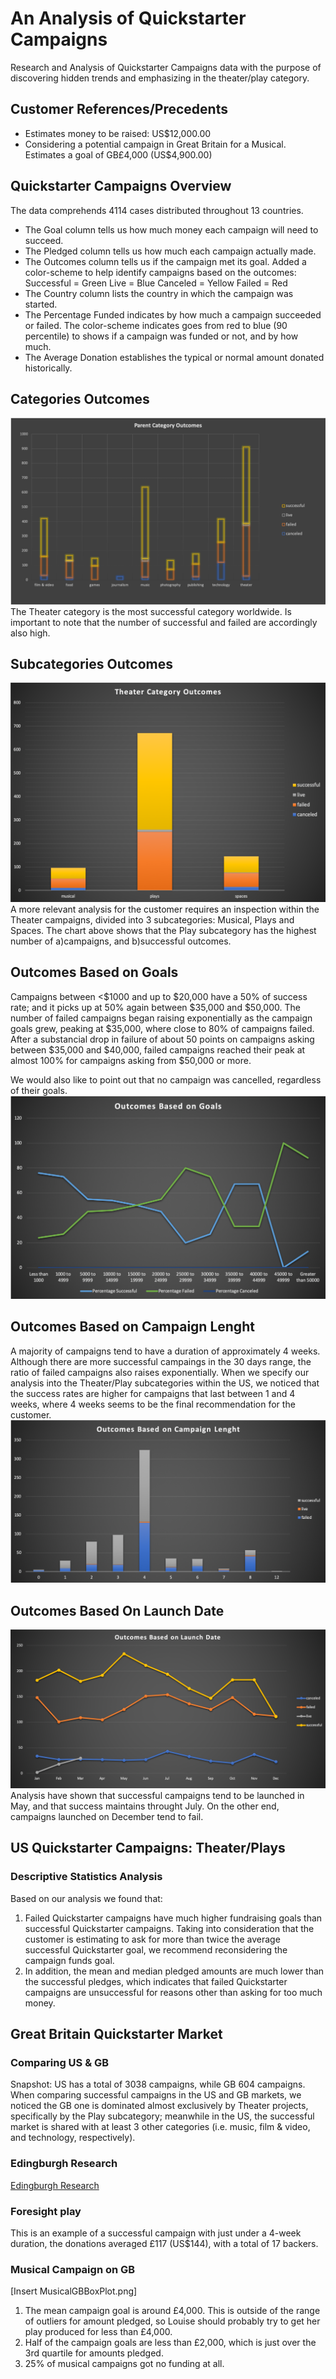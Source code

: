 # An Analysis of Quickstarter Campaigns
Research and Analysis of Quickstarter Campaigns data with the purpose of discovering hidden trends and emphasizing in the theater/play category.


## Customer References/Precedents
* Estimates money to be raised: US$12,000.00
* Considering a potential campaign in Great Britain for a Musical. Estimates a goal of GB£4,000 (US$4,900.00)

## Quickstarter Campaigns Overview
The data comprehends 4114 cases distributed throughout 13 countries.
* The Goal column tells us how much money each campaign will need to succeed.
* The Pledged column tells us how much each campaign actually made.
* The Outcomes column tells us if the campaign met its goal.
Added a color-scheme to help identify campaigns based on the outcomes:
Successful = Green
Live = Blue
Canceled = Yellow
Failed = Red
* The Country column lists the country in which the campaign was started.
* The Percentage Funded indicates by how much a campaign succeeded or failed.
The color-scheme indicates goes from red to blue (90 percentile) to shows if a campaign was funded or not, and by how much.
* The Average Donation establishes the typical or normal amount donated historically.

## Categories Outcomes
![Parent Category chart](img/ParentCategoryOutcome_Chart.png "Parent Category chart")
The Theater category is the most successful category worldwide. Is important to note that the number of successful and failed are accordingly also high.

## Subcategories Outcomes
![US Theater Category Outcomes chart](img/USTheaterCategoryOutcomes.png "US Theater Category Outcomes chart")
A more relevant analysis for the customer requires an inspection within the Theater campaigns, divided into 3 subcategories: Musical, Plays and Spaces. The chart above shows that the Play subcategory has the highest number of a)campaigns, and b)successful outcomes.

## Outcomes Based on Goals
Campaigns between <$1000 and up to $20,000 have a 50% of success rate; and it picks up at 50% again between $35,000 and $50,000.
The number of failed campaigns began raising exponentially as the campaign goals grew, peaking at $35,000, where close to 80% of campaigns failed. After a substancial drop in failure of about 50 points on campaigns asking between $35,000 and $40,000, failed campaigns reached their peak at almost 100% for campaigns asking from $50,000 or more.

We would also like to point out that no campaign was cancelled, regardless of their goals.
![Outcomes Based on Goals](img/OutcomesBasedOnGoals.png "Outcomes Based on Goals")

## Outcomes Based on Campaign Lenght
A majority of campaigns tend to have a duration of approximately 4 weeks. Although there are more successful campaings in the 30 days range, the ratio of failed campaigns also raises exponentially. 
When we specify our analysis into the Theater/Play subcategories within the US, we noticed that the success rates are higher for campaigns that last between 1 and 4 weeks, where 4 weeks seems to be the final recommendation for the customer.
![ US Outcomes Based on Campaign Length](img/USOutcomesBasedOnCampaignLength.png "US Outcomes Based on Campaign Length")

## Outcomes Based On Launch Date
![Outcomes Based On Launch Date](img/OutcomesBasedOnLaunchDate.png "Outcomes Based On Launch Date")
Analysis have shown that successful campaigns tend to be launched in May, and that success maintains throught July. On the other end, campaigns launched on December tend to fail.

## US Quickstarter Campaigns: Theater/Plays
### Descriptive Statistics Analysis
Based on our analysis we found that:
1) Failed Quickstarter campaigns have much higher fundraising goals than successful Quickstarter campaigns. 
Taking into consideration that the customer is estimating to ask for more than twice the average successful Quickstarter goal, we recommend reconsidering the campaign funds goal.
2) In addition, the mean and median pledged amounts are much lower than the successful pledges, which indicates that failed Quickstarter campaigns are unsuccessful for reasons other than asking for too much money.

## Great Britain Quickstarter Market
### Comparing US & GB
Snapshot: US has a total of 3038 campaigns, while GB 604 campaigns.
When comparing successful campaigns in the US and GB markets, we noticed the GB one is dominated almost exclusively by Theater projects, specifically by the Play subcategory; meanwhile in the US, the successful market is shared with at least 3 other categories (i.e. music, film & video, and technology, respectively).

### Edingburgh Research
[Edingburgh Research](img/edinburghresearch.png "EdingburghResearch")

### Foresight play
This is an example of a successful campaign with just under a 4-week duration, the donations averaged £117 (US$144), with a total of 17 backers.

### Musical Campaign on GB
[Insert MusicalGBBoxPlot.png]
1) The mean campaign goal is around £4,000. This is outside of the range of outliers for amount pledged, so Louise should probably try to get her play produced for less than £4,000. 
2) Half of the campaign goals are less than £2,000, which is just over the 3rd quartile for amounts pledged.
3) 25% of musical campaigns got no funding at all.
